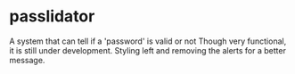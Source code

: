 # passlidator
A system that can tell if a 'password' is valid or not
Though very functional, it is still under development.
Styling left and removing the alerts for a better message.
